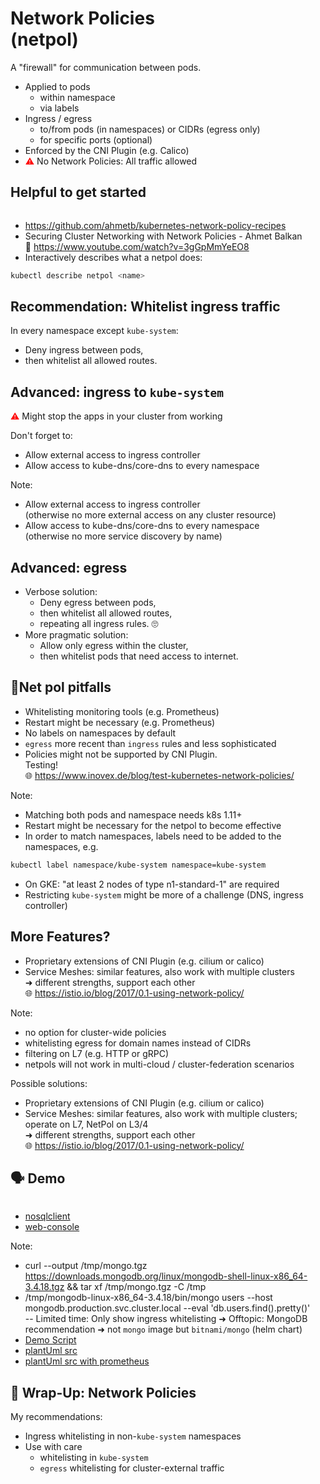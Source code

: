 <!-- .slide: data-background-image="images/subtitle.jpg"  -->
# Network Policies <br/>(netpol)



A "firewall" for communication between pods.

* Applied to pods 
  * within namespace
  * via labels
* Ingress / egress
  * to/from pods (in namespaces) or CIDRs (egress only)
  * for specific ports (optional)
* Enforced by the CNI Plugin (e.g. Calico)
* <font color="red">⚠</font> No Network Policies: All traffic allowed



## <i class='fas fa-thumbtack'></i> Helpful to get started

<img data-src="images/network-policy-allow-external.gif" width=75% />

* <i class='fab fa-github'></i> https://github.com/ahmetb/kubernetes-network-policy-recipes  
* Securing Cluster Networking with Network Policies - Ahmet Balkan  
🎥 https://www.youtube.com/watch?v=3gGpMmYeEO8
* Interactively describes what a netpol does:  
```bash
kubectl describe netpol <name>
```



## Recommendation: Whitelist ingress traffic

In every namespace except `kube-system`:
 
* Deny ingress between pods,
* then whitelist all allowed routes.



## Advanced: ingress to `kube-system`

<font color="red">⚠</font> Might stop the apps in your cluster from working

Don't forget to:

* Allow external access to ingress controller  
* Allow access to kube-dns/core-dns to every namespace   

Note:
* Allow external access to ingress controller  
  (otherwise no more external access on any cluster resource)  
* Allow access to kube-dns/core-dns to every namespace   
  (otherwise no more service discovery by name)



## Advanced: egress

* Verbose solution: 
  * Deny egress between pods,
  * then whitelist all allowed routes,
  * repeating all ingress rules. 🙄
* More pragmatic solution:
  * Allow only egress within the cluster,
  * then whitelist pods that need access to internet.



## 🚧️Net pol pitfalls

* Whitelisting monitoring tools (e.g. Prometheus)
* Restart might be necessary (e.g. Prometheus)
* No labels on namespaces by default
* `egress` more recent than `ingress` rules and less sophisticated
* Policies might not be supported by CNI Plugin.  
  Testing!    
  🌐 https://www.inovex.de/blog/test-kubernetes-network-policies/

Note:
* Matching both pods and namespace needs k8s 1.11+
* Restart might be necessary for the netpol to become effective
* In order to match namespaces, labels need to be added to the namespaces, e.g.

```bash
kubectl label namespace/kube-system namespace=kube-system
```
* On GKE: "at least 2 nodes of type n1-standard-1" are required
* Restricting `kube-system` might be more of a challenge (DNS, ingress controller)



## More Features?

* Proprietary extensions of CNI Plugin (e.g. cilium or calico)
* Service Meshes: similar features, also work with multiple clusters  
  ➜ different strengths, support each other  
  🌐 https://istio.io/blog/2017/0.1-using-network-policy/

Note: 
* no option for cluster-wide policies
* whitelisting egress for domain names instead of CIDRs
* filtering on L7 (e.g. HTTP or gRPC)
* netpols will not work in multi-cloud / cluster-federation scenarios

Possible solutions:
* Proprietary extensions of CNI Plugin (e.g. cilium or calico)
* Service Meshes: similar features, also work with multiple clusters;  
  operate on L7, NetPol on L3/4  
  ➜ different strengths, support each other  
  🌐 https://istio.io/blog/2017/0.1-using-network-policy/



## 🗣️ Demo

<img data-src="images/demo-netpol-wo-prometheus.svg" width=40% />  

* [nosqlclient](http://nosqlclient)
* [web-console](http://web-console/)

Note:
* curl --output /tmp/mongo.tgz https://downloads.mongodb.org/linux/mongodb-shell-linux-x86_64-3.4.18.tgz && tar xf /tmp/mongo.tgz -C /tmp
* /tmp/mongodb-linux-x86_64-3.4.18/bin/mongo users --host mongodb.production.svc.cluster.local --eval 'db.users.find().pretty()'  
-- Limited time: Only show ingress whitelisting
➜ Offtopic: MongoDB recommendation ➜ not `mongo` image but `bitnami/mongo` (helm chart)
* [Demo Script](/demo/2-network-policies/Readme.md) 
* [plantUml src](http://www.plantuml.com/plantuml/uml/dOzFQy904CNl-oc6zE0fD2gev514GNeGyI3qK3niigCisTr9zmzIYj-zcvYIOFySkgUPUVD-RtRfFBS-QCLS9KtDBTSWZKTxuYN21mDOyR8wMmf6h4cHXOV9b4-5Q1Io0cqt7SzcYuLWLpO0SMlfqaA6rhkbadHD1et_Hnh0XeplPflsDN3M_o1vFXps2N07snLZXaGShLLmKOST-WlP2lQaP2dH9V62YApZ2VmSztPSeuiTmgWA1QRkFThqg5c3-5uFbkD9LiU6ddHDSfEsgoEawLE_4yVNt-02JpmetuDVi80r6KSAZtTHBNIeGmuNBDBorkQBxA-asf88fPTa-Z13xasLIgBnFuODzHWsQFDfbcNV89rDapcJA1fBL-QFNyLadetdxPrNjaGZWbQV)
* [plantUml src with prometheus](http://www.plantuml.com/plantuml/uml/dKzDRnen4BtxLuosXvnMMKALK0vL15BKGnHnGEgXuc3iWLfhU-ZOBgeg_djdWMPNbEOGdpppFjwynvGrvnAyIgsBEyqwW8iPUQCDmcy5CDEctJALQEVaYU73tLYFhUqGOejytexkxoSJgmvgOAIPQNyq6KelI8R2ZYB6_8uqW2UA-RnxEhxENFKDgY_BvQ82dU1vfbGaAwkvBqbmUC6y9svXGTuPXwcI2yHo9oVehV1UTC0a4y9DMzPOfryY2pST3UHzMxB6ZMjNdNjr7geJz3nRGLr_xZcoFlpFtE965vzxuw-uXZd5H1vN5r57qo4EKzZZkZQdSJfftaeA55qcTd7RXosO0kRlMDBLh04iKRlNgKx8Fv4byDBcehceykaht4bpAons9hrrfgJOOhAZs9yPAVtmnZkC-UgTGrmY1-Dqt3JDloOdMQ2u9Rlk9EVlzFRlv-wX6JrSRzVh1i9Fe-RZQxrZluDwn6XBy7y0)



## 🎁 Wrap-Up: Network Policies

My recommendations:

* Ingress whitelisting in non-`kube-system` namespaces
* Use with care
  * whitelisting in `kube-system`
  * `egress` whitelisting for cluster-external traffic 
